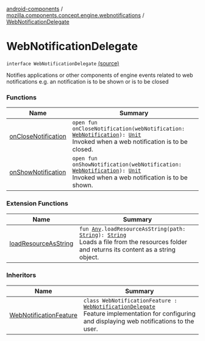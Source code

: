 [android-components](../../index.md) / [mozilla.components.concept.engine.webnotifications](../index.md) / [WebNotificationDelegate](./index.md)

# WebNotificationDelegate

`interface WebNotificationDelegate` [(source)](https://github.com/mozilla-mobile/android-components/blob/master/components/concept/engine/src/main/java/mozilla/components/concept/engine/webnotifications/WebNotificationDelegate.kt#L11)

Notifies applications or other components of engine events related to web
notifications e.g. an notification is to be shown or is to be closed

### Functions

| Name | Summary |
|---|---|
| [onCloseNotification](on-close-notification.md) | `open fun onCloseNotification(webNotification: `[`WebNotification`](../-web-notification/index.md)`): `[`Unit`](https://kotlinlang.org/api/latest/jvm/stdlib/kotlin/-unit/index.html)<br>Invoked when a web notification is to be closed. |
| [onShowNotification](on-show-notification.md) | `open fun onShowNotification(webNotification: `[`WebNotification`](../-web-notification/index.md)`): `[`Unit`](https://kotlinlang.org/api/latest/jvm/stdlib/kotlin/-unit/index.html)<br>Invoked when a web notification is to be shown. |

### Extension Functions

| Name | Summary |
|---|---|
| [loadResourceAsString](../../mozilla.components.support.test.file/kotlin.-any/load-resource-as-string.md) | `fun `[`Any`](https://kotlinlang.org/api/latest/jvm/stdlib/kotlin/-any/index.html)`.loadResourceAsString(path: `[`String`](https://kotlinlang.org/api/latest/jvm/stdlib/kotlin/-string/index.html)`): `[`String`](https://kotlinlang.org/api/latest/jvm/stdlib/kotlin/-string/index.html)<br>Loads a file from the resources folder and returns its content as a string object. |

### Inheritors

| Name | Summary |
|---|---|
| [WebNotificationFeature](../../mozilla.components.feature.webnotifications/-web-notification-feature/index.md) | `class WebNotificationFeature : `[`WebNotificationDelegate`](./index.md)<br>Feature implementation for configuring and displaying web notifications to the user. |
